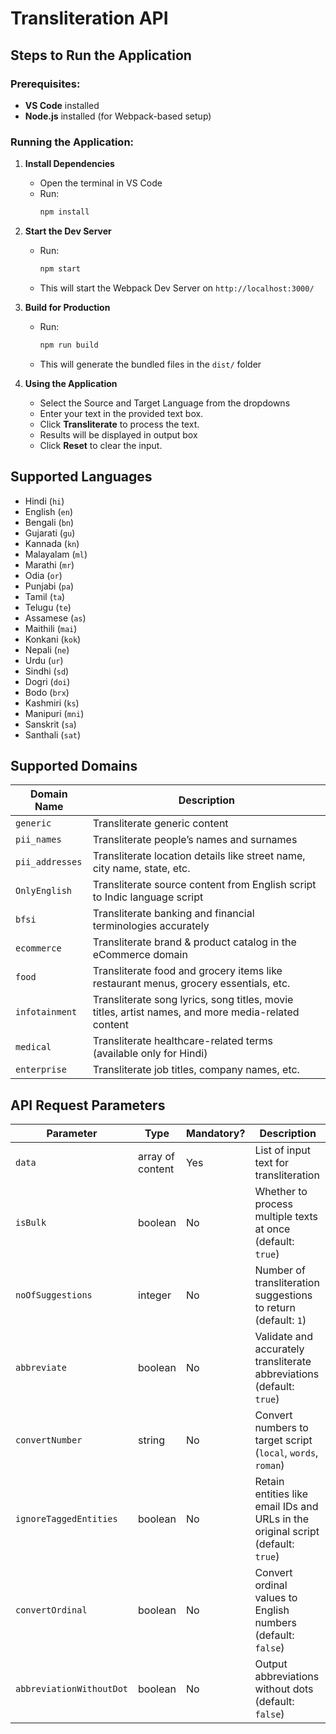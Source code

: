 # Transliteration API

## Steps to Run the Application

### Prerequisites:

- **VS Code** installed
- **Node.js** installed (for Webpack-based setup)

### Running the Application:

1. **Install Dependencies**

   - Open the terminal in VS Code
   - Run:
     ```sh
     npm install
     ```

2. **Start the Dev Server**

   - Run:
     ```sh
     npm start
     ```
   - This will start the Webpack Dev Server on `http://localhost:3000/`

3. **Build for Production**

   - Run:
     ```sh
     npm run build
     ```
   - This will generate the bundled files in the `dist/` folder

4. **Using the Application**
   - Select the Source and Target Language from the dropdowns
   - Enter your text in the provided text box.
   - Click **Transliterate** to process the text.
   - Results will be displayed in output box
   - Click **Reset** to clear the input.

## Supported Languages

- Hindi (`hi`)
- English (`en`)
- Bengali (`bn`)
- Gujarati (`gu`)
- Kannada (`kn`)
- Malayalam (`ml`)
- Marathi (`mr`)
- Odia (`or`)
- Punjabi (`pa`)
- Tamil (`ta`)
- Telugu (`te`)
- Assamese (`as`)
- Maithili (`mai`)
- Konkani (`kok`)
- Nepali (`ne`)
- Urdu (`ur`)
- Sindhi (`sd`)
- Dogri (`doi`)
- Bodo (`brx`)
- Kashmiri (`ks`)
- Manipuri (`mni`)
- Sanskrit (`sa`)
- Santhali (`sat`)

## Supported Domains

| Domain Name     | Description                                                                                        |
| --------------- | -------------------------------------------------------------------------------------------------- |
| `generic`       | Transliterate generic content                                                                      |
| `pii_names`     | Transliterate people’s names and surnames                                                          |
| `pii_addresses` | Transliterate location details like street name, city name, state, etc.                            |
| `OnlyEnglish`   | Transliterate source content from English script to Indic language script                          |
| `bfsi`          | Transliterate banking and financial terminologies accurately                                       |
| `ecommerce`     | Transliterate brand & product catalog in the eCommerce domain                                      |
| `food`          | Transliterate food and grocery items like restaurant menus, grocery essentials, etc.               |
| `infotainment`  | Transliterate song lyrics, song titles, movie titles, artist names, and more media-related content |
| `medical`       | Transliterate healthcare-related terms (available only for Hindi)                                  |
| `enterprise`    | Transliterate job titles, company names, etc.                                                      |

## API Request Parameters

| Parameter                | Type             | Mandatory? | Description                                                                      |
| ------------------------ | ---------------- | ---------- | -------------------------------------------------------------------------------- |
| `data`                   | array of content | Yes        | List of input text for transliteration                                           |
| `isBulk`                 | boolean          | No         | Whether to process multiple texts at once (default: `true`)                      |
| `noOfSuggestions`        | integer          | No         | Number of transliteration suggestions to return (default: `1`)                   |
| `abbreviate`             | boolean          | No         | Validate and accurately transliterate abbreviations (default: `true`)            |
| `convertNumber`          | string           | No         | Convert numbers to target script (`local`, `words`, `roman`)                     |
| `ignoreTaggedEntities`   | boolean          | No         | Retain entities like email IDs and URLs in the original script (default: `true`) |
| `convertOrdinal`         | boolean          | No         | Convert ordinal values to English numbers (default: `false`)                     |
| `abbreviationWithoutDot` | boolean          | No         | Output abbreviations without dots (default: `false`)                             |
